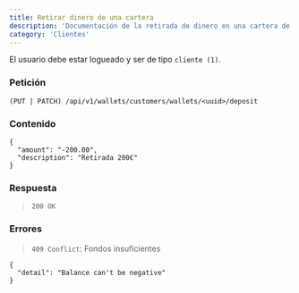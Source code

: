 ```yaml
---
title: Retirar dinero de una cartera
description: 'Documentación de la retirada de dinero en una cartera de un cliente. '
category: 'Clientes'
---
```

<alert type="warning">

El usuario debe estar logueado y ser de tipo `cliente (1)`.

</alert>


### Petición

<code-block label="Bash" active>

```
(PUT | PATCH) /api/v1/wallets/customers/wallets/<uuid>/deposit
```

</code-block>

### Contenido

<code-block label="Bash" active>

```
{
  "amount": "-200.00",
  "description": "Retirada 200€"
}
```
</code-block>

### Respuesta

> `200 OK`

### Errores

> `409 Conflict`: Fondos insuficientes

<code-block label="Bash" active>

```
{
  "detail": "Balance can't be negative"
}
```

</code-block>
